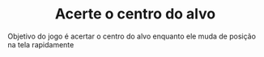 <h1 align="center"> Acerte o centro do alvo </h1>
<p>Objetivo do jogo é acertar o centro do alvo enquanto ele muda de posição na tela rapidamente</p>
